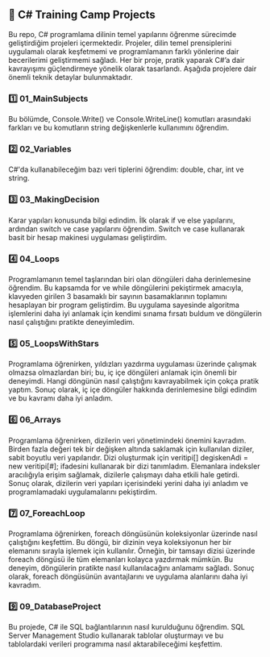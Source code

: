## 📌 C# Training Camp Projects
Bu repo, C# programlama dilinin temel yapılarını öğrenme sürecimde geliştirdiğim projeleri içermektedir. Projeler, dilin temel prensiplerini uygulamalı olarak keşfetmemi ve programlamanın farklı yönlerine dair becerilerimi geliştirmemi sağladı. Her bir proje, pratik yaparak C#’a dair kavrayışımı güçlendirmeye yönelik olarak tasarlandı. Aşağıda projelere dair önemli teknik detaylar bulunmaktadır.

### 1️⃣ 01_MainSubjects
Bu bölümde, Console.Write() ve Console.WriteLine() komutları arasındaki farkları ve bu komutların string değişkenlerle kullanımını öğrendim.

### 2️⃣ 02_Variables
C#'da kullanabileceğim bazı veri tiplerini öğrendim: double, char, int ve string.

### 3️⃣ 03_MakingDecision
Karar yapıları konusunda bilgi edindim. İlk olarak if ve else yapılarını, ardından switch ve case yapılarını öğrendim. Switch ve case kullanarak basit bir hesap makinesi uygulaması geliştirdim.

### 4️⃣ 04_Loops
Programlamanın temel taşlarından biri olan döngüleri daha derinlemesine öğrendim. Bu kapsamda for ve while döngülerini pekiştirmek amacıyla, klavyeden girilen 3 basamaklı bir sayının basamaklarının toplamını hesaplayan bir program geliştirdim. Bu uygulama sayesinde algoritma işlemlerini daha iyi anlamak için kendimi sınama fırsatı buldum ve döngülerin nasıl çalıştığını pratikte deneyimledim.

### 5️⃣ 05_LoopsWithStars
Programlama öğrenirken, yıldızları yazdırma uygulaması üzerinde çalışmak olmazsa olmazlardan biri; bu, iç içe döngüleri anlamak için önemli bir deneyimdi. Hangi döngünün nasıl çalıştığını kavrayabilmek için çokça pratik yaptım. Sonuç olarak, iç içe döngüler hakkında derinlemesine bilgi edindim ve bu kavramı daha iyi anladım.

### 6️⃣ 06_Arrays
Programlama öğrenirken, dizilerin veri yönetimindeki önemini kavradım. Birden fazla değeri tek bir değişken altında saklamak için kullanılan diziler, sabit boyutlu veri yapılarıdır. Dizi oluşturmak için veritipi[] degiskenAdi = new veritipi[#]; ifadesini kullanarak bir dizi tanımladım. Elemanlara indeksler aracılığıyla erişim sağlamak, dizilerle çalışmayı daha etkili hale getirdi. Sonuç olarak, dizilerin veri yapıları içerisindeki yerini daha iyi anladım ve programlamadaki uygulamalarını pekiştirdim.

### 7️⃣ 07_ForeachLoop
Programlama öğrenirken, foreach döngüsünün koleksiyonlar üzerinde nasıl çalıştığını keşfettim. Bu döngü, bir dizinin veya koleksiyonun her bir elemanını sırayla işlemek için kullanılır. Örneğin, bir tamsayı dizisi üzerinde foreach döngüsü ile tüm elemanları kolayca yazdırmak mümkün. Bu deneyim, döngülerin pratikte nasıl kullanılacağını anlamamı sağladı. Sonuç olarak, foreach döngüsünün avantajlarını ve uygulama alanlarını daha iyi kavradım.

### 9️⃣ 09_DatabaseProject
Bu projede, C# ile SQL bağlantılarının nasıl kurulduğunu öğrendim. SQL Server Management Studio kullanarak tablolar oluşturmayı ve bu tablolardaki verileri programıma nasıl aktarabileceğimi keşfettim.
